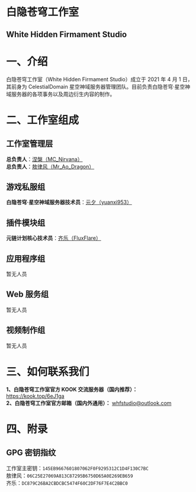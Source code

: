 # 白隐苍穹工作室
## White Hidden Firmament Studio

# 一、介绍
白隐苍穹工作室（White Hidden Firmament Studio）成立于 2021 年 4 月 1 日，其前身为 CelestialDomain 星空神域服务器管理团队。目前负责白隐苍穹·星空神域服务器的各项事务以及周边衍生内容的制作。

# 二、工作室组成
## 工作室管理层
**总负责人**：[涅槃（MC_Nirvana）](https://github.com/MC-Nirvana)<br/>
**总负责人**：[敖律风（Mr_Ao_Dragon）](https://github.com/Mr-Ao-Dragon)
## 游戏私服组
**白隐苍穹·星空神域服务器技术员**：[元夕（yuanxi953）](https://github.com/yuanxi953)
## 插件模块组
**元链计划核心技术员**：[齐乐（FluxFlare）](https://github.com/Kilohoflipped)
## 应用程序组
暂无人员
## Web 服务组
暂无人员
## 视频制作组
暂无人员

# 三、如何联系我们
**1、白隐苍穹工作室官方 KOOK 交流服务器（国内推荐）：** https://kook.top/6eJ1ga<br>
**2、白隐苍穹工作室官方邮箱（国内外通用）：** whfstudio@outlook.com

# 四、附录
## GPG 密钥指纹
工作室主密钥：`145EB9667601807062F0F9295312C1D4F130C7BC`<br>
敖律风：`06C25E27069A813C87295B6750D65A0E269EB659`<br>
齐乐：`DC879C26BA2CBDCBC5474F60C2DF76F7E4C2BBC0`
